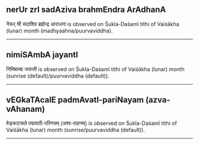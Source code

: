## nerUr zrI sadAziva brahmEndra ArAdhanA

नॆरूर् श्री सदाशिव ब्रह्मेन्द्र आराधना is observed on Śukla-Daśamī tithi of Vaiśākha (lunar) month (madhyaahna/puurvaviddha).


---
## nimiSAmbA jayantI

निमिषाम्बा जयन्ती is observed on Śukla-Daśamī tithi of Vaiśākha (lunar) month (sunrise (default)/puurvaviddha (default)).


---
## vEGkaTAcalE padmAvatI-pariNayam (azva-vAhanam)

वेङ्कटाचले पद्मावती-परिणयम् (अश्व-वाहनम्) is observed on Śukla-Daśamī tithi of Vaiśākha (lunar) month (sunrise/puurvaviddha (default)).


---
